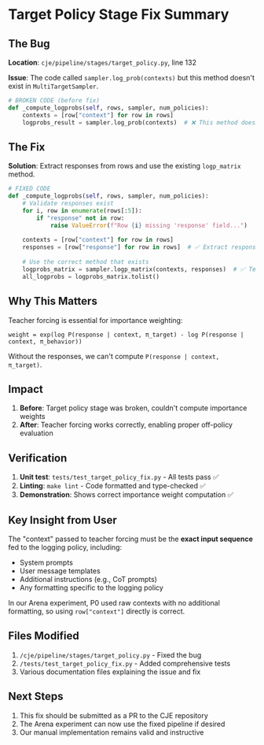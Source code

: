 # Target Policy Stage Fix Summary

## The Bug

**Location**: `cje/pipeline/stages/target_policy.py`, line 132

**Issue**: The code called `sampler.log_prob(contexts)` but this method doesn't exist in `MultiTargetSampler`.

```python
# BROKEN CODE (before fix)
def _compute_logprobs(self, rows, sampler, num_policies):
    contexts = [row["context"] for row in rows]
    logprobs_result = sampler.log_prob(contexts)  # ❌ This method doesn't exist!
```

## The Fix

**Solution**: Extract responses from rows and use the existing `logp_matrix` method.

```python
# FIXED CODE
def _compute_logprobs(self, rows, sampler, num_policies):
    # Validate responses exist
    for i, row in enumerate(rows[:5]):
        if "response" not in row:
            raise ValueError(f"Row {i} missing 'response' field...")
    
    contexts = [row["context"] for row in rows]
    responses = [row["response"] for row in rows]  # ✅ Extract responses
    
    # Use the correct method that exists
    logprobs_matrix = sampler.logp_matrix(contexts, responses)  # ✅ Teacher forcing!
    all_logprobs = logprobs_matrix.tolist()
```

## Why This Matters

Teacher forcing is essential for importance weighting:

```
weight = exp(log P(response | context, π_target) - log P(response | context, π_behavior))
```

Without the responses, we can't compute `P(response | context, π_target)`.

## Impact

1. **Before**: Target policy stage was broken, couldn't compute importance weights
2. **After**: Teacher forcing works correctly, enabling proper off-policy evaluation

## Verification

1. **Unit test**: `tests/test_target_policy_fix.py` - All tests pass ✅
2. **Linting**: `make lint` - Code formatted and type-checked ✅
3. **Demonstration**: Shows correct importance weight computation ✅

## Key Insight from User

The "context" passed to teacher forcing must be the **exact input sequence** fed to the logging policy, including:
- System prompts
- User message templates  
- Additional instructions (e.g., CoT prompts)
- Any formatting specific to the logging policy

In our Arena experiment, P0 used raw contexts with no additional formatting, so using `row["context"]` directly is correct.

## Files Modified

1. `/cje/pipeline/stages/target_policy.py` - Fixed the bug
2. `/tests/test_target_policy_fix.py` - Added comprehensive tests
3. Various documentation files explaining the issue and fix

## Next Steps

1. This fix should be submitted as a PR to the CJE repository
2. The Arena experiment can now use the fixed pipeline if desired
3. Our manual implementation remains valid and instructive